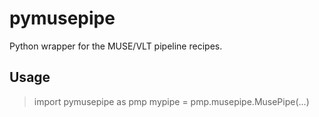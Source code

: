 # pymusepipe

Python wrapper for the MUSE/VLT pipeline recipes.

## Usage
> import pymusepipe as pmp
> mypipe = pmp.musepipe.MusePipe(...)
